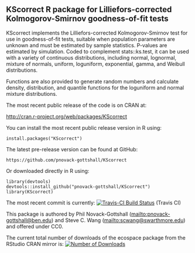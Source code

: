 ## KScorrect R package for Lilliefors-corrected Kolmogorov-Smirnov goodness-of-fit tests

KScorrect implements the Lilliefors-corrected Kolmogorov-Smirnov test for use 
in goodness-of-fit tests, suitable when population parameters are unknown and 
must be estimated by sample statistics. P-values are estimated by simulation.
Coded to complement stats::ks.test, it can be used with a variety of continuous distributions, including normal, lognormal, mixture of normals, uniform, loguniform, exponential, gamma, and Weibull distributions.

Functions are also provided to generate random numbers and calculate density, 
distribution, and quantile functions for the loguniform and normal mixture 
distributions.

The most recent public release of the code is on CRAN at:

http://cran.r-project.org/web/packages/KScorrect

You can install the most recent public release version in R using:

	install.packages("KScorrect")

The latest pre-release version can be found at GitHub:

	https://github.com/pnovack-gottshall/KScorrect

Or downloaded directly in R using:

	library(devtools)
	devtools::install_github("pnovack-gottshall/KScorrect")
	library(KScorrect)
	
The most recent commit is currently: [![Travis-CI Build 
Status](https://travis-ci.org/pnovack-gottshall/KScorrect.svg?branch=master)](https://travis-ci.org/pnovack-gottshall/KScorrect)
(Travis CI)

This package is authored by Phil Novack-Gottshall 
(<mailto:pnovack-gottshall@ben.edu>) and Steve C. Wang 
(<mailto:scwang@swarthmore.edu>) and offered under CC0.

The current total number of downloads of the ecospace package from the RStudio 
CRAN mirror is: [![Number of 
Downloads](http://cranlogs.r-pkg.org/badges/grand-total/KScorrect)](https://github.com/metacran/cranlogs.app)
